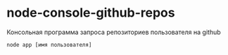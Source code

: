 # node-console-github-repos

Консольная программа запроса репозиториев пользователя на github

`node app [имя пользователя]`
